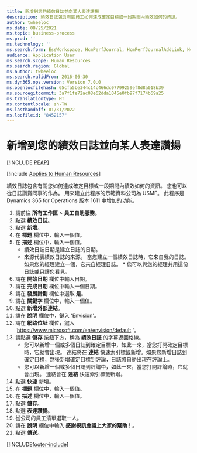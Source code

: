 ```yaml
---
title: 新增到您的績效日誌並向某人表達讚揚
description: 績效日誌包含有關員工如何達成確定目標或一段期間內績效如何的資訊。
author: twheeloc
ms.date: 08/25/2021
ms.topic: business-process
ms.prod: ''
ms.technology: ''
ms.search.form: EssWorkspace, HcmPerfJournal, HcmPerfJournalAddLink, HcmPerfPraise, HcmWorkerLookUpByPerson, HcmPerfJournalAdd, HcmEmployeeDevelopmentWorkspace
audience: Application User
ms.search.scope: Human Resources
ms.search.region: Global
ms.author: twheeloc
ms.search.validFrom: 2016-06-30
ms.dyn365.ops.version: Version 7.0.0
ms.openlocfilehash: 65cfa5be344c14c466dc07799259ef8d8a018b39
ms.sourcegitcommit: 3a7f1fe72ac08e62dda1045e0fb97f7174b69a25
ms.translationtype: HT
ms.contentlocale: zh-TW
ms.lasthandoff: 01/31/2022
ms.locfileid: "8452157"
---
```

# <a name="add-to-your-performance-journal-and-send-praise-to-someone"></a>新增到您的績效日誌並向某人表達讚揚


[!INCLUDE [PEAP](../includes/peap-1.md)]

[!include [Applies to Human Resources](../includes/applies-to-hr.md)]

績效日誌包含有關您如何達成確定目標或一段期間內績效如何的資訊。 您也可以從日誌讚賞同事的作為。 用來建立此程序的示範資料公司為 USMF。 此程序是 Dynamics 365 for Operations 版本 1611 中增加的功能。

1. 請前往 **所有工作區** > **員工自助服務**。
2. 點選 **績效日誌**。
3. 點選 **新增**。
4. 在 **標題** 欄位中，輸入一個值。
5. 在 **描述** 欄位中，輸入一個值。
    * 績效日誌日期是建立日誌的日期。  
    * 來源代表績效日誌的來源。 當您建立一個績效日誌時，它來自我的日誌。 如果您的經理建立一個，它來自經理日誌。      * 您可以與您的經理共用這份日誌或只讓您看見。  
6. 請在 **開始日期** 欄位中輸入日期。
7. 請在 **完成日期** 欄位中輸入一個日期。
8. 請在 **發展計劃** 欄位中選取 **是**。
9. 請在 **關鍵字** 欄位中，輸入一個值。
10. 點選 **新增外部連結**。
11. 請在 **說明** 欄位中，鍵入 'Envision'。
12. 請在 **網路位址** 欄位，鍵入 'https://www.microsoft.com/en/envision/default '。
13. 請點選 **儲存** 按鈕下方，稱為 **績效日誌** 的字幕返回格線。
    * 您可以新增一個或多個日誌到確定目標中，如此一來，當您打開確定目標時，它就會出現。 連結將在 **連結** 快速索引標籤新增。如果您新增日誌到確定目標，然後新增確定目標到評論，日誌將自動出現在評論上。  
    * 您可以新增一個或多個日誌到評論中，如此一來，當您打開評論時，它就會出現。 連結會在 **連結** 快速索引標籤新增。  
14. 點選 **快速** 新增。
15. 在 **標題** 欄位中，輸入一個值。
16. 在 **描述** 欄位中，輸入一個值。
17. 點選 **儲存**。
18. 點選 **表達讚揚**。
19. 從公司的員工清單選取一人。
20. 請在 **說明** 欄位中輸入 **感謝視訊會議上大家的幫助！**。
21. 點選 **傳送**。



[!INCLUDE[footer-include](../includes/footer-banner.md)]
